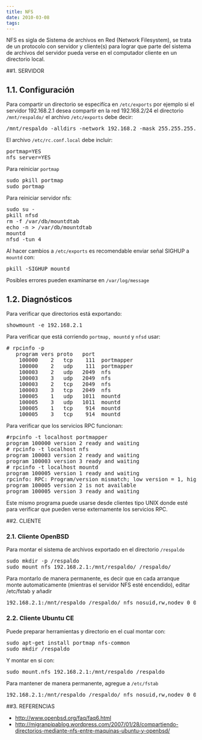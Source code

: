 ```yaml
---
title: NFS
date: 2010-03-08
tags:
---
```

NFS es sigla de Sistema de archivos en Red (Network Filesystem), se trata de un protocolo con servidor y cliente(s) para lograr que parte del sistema de archivos del servidor pueda verse en el computador cliente en un directorio local.

##1. SERVIDOR

## 1.1. Configuración

Para compartir un directorio se especifíca en ```/etc/exports``` por ejemplo si el servidor 192.168.2.1 desea compartir en la red 192.168.2/24 el directorio ```/mnt/respaldo/``` el archivo ```/etc/exports``` debe decir:
<pre>
/mnt/respaldo -alldirs -network 192.168.2 -mask 255.255.255.0
</pre>
El archivo ```/etc/rc.conf.local``` debe incluir:
<pre>
portmap=YES
nfs_server=YES
</pre>

Para reiniciar ```portmap```
<pre>
sudo pkill portmap
sudo portmap
</pre>

Para reiniciar servidor nfs:

<pre>
sudo su -
pkill nfsd
rm -f /var/db/mountdtab
echo -n > /var/db/mountdtab
mountd
nfsd -tun 4
</pre>

Al hacer cambios a ```/etc/exports``` es recomendable enviar señal SIGHUP a ```mountd``` con:
<pre>
pkill -SIGHUP mountd
</pre>

Posibles errores pueden examinarse en ```/var/log/message```

## 1.2. Diagnósticos

Para verificar que directorios está exportando:

<pre>
showmount -e 192.168.2.1
</pre>


Para verificar que está corriendo ```portmap, mountd``` y ```nfsd``` usar:
<pre>
# rpcinfo -p
   program vers proto   port
    100000    2   tcp    111  portmapper
    100000    2   udp    111  portmapper
    100003    2   udp   2049  nfs
    100003    3   udp   2049  nfs
    100003    2   tcp   2049  nfs
    100003    3   tcp   2049  nfs
    100005    1   udp   1011  mountd
    100005    3   udp   1011  mountd
    100005    1   tcp    914  mountd
    100005    3   tcp    914  mountd
</pre>

Para verificar que los servicios RPC funcionan:

<pre>
#rpcinfo -t localhost portmapper
program 100000 version 2 ready and waiting
# rpcinfo -t localhost nfs       
program 100003 version 2 ready and waiting
program 100003 version 3 ready and waiting
# rpcinfo -t localhost mountd
program 100005 version 1 ready and waiting
rpcinfo: RPC: Program/version mismatch; low version = 1, high version = 3
program 100005 version 2 is not available
program 100005 version 3 ready and waiting
</pre>

Este mismo programa puede usarse desde clientes tipo UNIX donde esté para verificar que pueden verse externamente los servicios RPC.

##2. CLIENTE

### 2.1. Cliente OpenBSD


Para montar el sistema de archivos exportado en el directorio ```/respaldo```

<pre>
sudo mkdir -p /respaldo
sudo mount_nfs 192.168.2.1:/mnt/respaldo/ /respaldo/
</pre>

Para montarlo de manera permanente, es decir que en cada arranque monte automaticamente (mientras el servidor NFS esté encendido), editar /etc/fstab
y añadir
<pre>
192.168.2.1:/mnt/respaldo /respaldo/ nfs nosuid,rw,nodev 0 0
</pre>

### 2.2. Cliente Ubuntu CE

Puede preparar herramientas y directorio en el cual montar con:

<pre>
sudo apt-get install portmap nfs-common
sudo mkdir /respaldo
</pre>
Y montar en si con:
<pre>
sudo mount.nfs 192.168.2.1:/mnt/respaldo /respaldo
</pre>
Para mantener de manera permanente, agregue a ```/etc/fstab```

<pre>
192.168.2.1:/mnt/respaldo /respaldo/ nfs nosuid,rw,nodev 0 0
</pre>



##3. REFERENCIAS

* http://www.openbsd.org/faq/faq6.html
* http://migranpipablog.wordpress.com/2007/01/28/compartiendo-directorios-mediante-nfs-entre-maquinas-ubuntu-y-openbsd/

